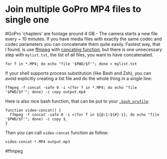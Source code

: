 # Join multiple GoPro MP4 files to single one

#GoPro 'chapters' are footage around 4 GB - The camera starts a new file every ~ 10 minutes. If you have media files with exactly the same codec and codec parameters you can concatenate them quite easily. Fastest way, that I found, is use [ffmpeg](https://www.ffmpeg.org/)
with [concating function](https://trac.ffmpeg.org/wiki/Concatenate), but there is one unnecessary step with `mylist.txt`, the list of all files, you want to have concatenated.

```shell
for f in *.MP4; do echo "file '$PWD/$f'"; done > mylist.txt
```

If your shell supports process substitution (like Bash and Zsh), you can avoid explicitly creating a list file and do the whole thing in a single line:

```shell
ffmpeg -f concat -safe 0 -i <(for f in *.MP4; do echo "file '$PWD/$f'"; done) -c copy output.mp4
```

Here is also nice bash function, that can be put to your [`.bash_profile`](https://github.com/OzzyCzech/dotfiles/commit/0fb4669caddff9f6ddd6a64cee6f9e43377be148):

```shell
function video-concat() {
  ffmpeg -f concat -safe 0 -i <(for f in ${@:1:${#}-1}; do echo "file '$PWD/$f'"; done) -c copy $_
}
```

Then you can call `video-concat` function as follow:

```shell
video-concat *.MP4 output.mp3
```

#ffmpeg 